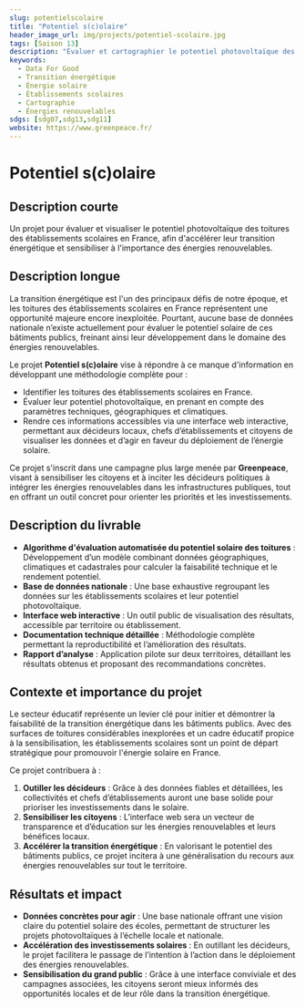 ```yaml
---
slug: potentielscolaire
title: "Potentiel s(c)olaire"
header_image_url: img/projects/potentiel-scolaire.jpg
tags: [Saison 13]
description: "Évaluer et cartographier le potentiel photovoltaïque des établissements scolaires pour accélérer la transition énergétique."
keywords:
  - Data For Good
  - Transition énergétique
  - Énergie solaire
  - Établissements scolaires
  - Cartographie
  - Énergies renouvelables
sdgs: [sdg07,sdg13,sdg11]
website: https://www.greenpeace.fr/
---
```


# Potentiel s(c)olaire

## Description courte
Un projet pour évaluer et visualiser le potentiel photovoltaïque des toitures des établissements scolaires en France, afin d'accélérer leur transition énergétique et sensibiliser à l'importance des énergies renouvelables.

## Description longue
La transition énergétique est l'un des principaux défis de notre époque, et les toitures des établissements scolaires en France représentent une opportunité majeure encore inexploitée. Pourtant, aucune base de données nationale n’existe actuellement pour évaluer le potentiel solaire de ces bâtiments publics, freinant ainsi leur développement dans le domaine des énergies renouvelables.

Le projet **Potentiel s(c)olaire** vise à répondre à ce manque d'information en développant une méthodologie complète pour :  
- Identifier les toitures des établissements scolaires en France.  
- Évaluer leur potentiel photovoltaïque, en prenant en compte des paramètres techniques, géographiques et climatiques.  
- Rendre ces informations accessibles via une interface web interactive, permettant aux décideurs locaux, chefs d’établissements et citoyens de visualiser les données et d’agir en faveur du déploiement de l’énergie solaire.  

Ce projet s'inscrit dans une campagne plus large menée par **Greenpeace**, visant à sensibiliser les citoyens et à inciter les décideurs politiques à intégrer les énergies renouvelables dans les infrastructures publiques, tout en offrant un outil concret pour orienter les priorités et les investissements.

## Description du livrable
- **Algorithme d'évaluation automatisée du potentiel solaire des toitures** : Développement d’un modèle combinant données géographiques, climatiques et cadastrales pour calculer la faisabilité technique et le rendement potentiel.  
- **Base de données nationale** : Une base exhaustive regroupant les données sur les établissements scolaires et leur potentiel photovoltaïque.  
- **Interface web interactive** : Un outil public de visualisation des résultats, accessible par territoire ou établissement.  
- **Documentation technique détaillée** : Méthodologie complète permettant la reproductibilité et l’amélioration des résultats.  
- **Rapport d’analyse** : Application pilote sur deux territoires, détaillant les résultats obtenus et proposant des recommandations concrètes.  

## Contexte et importance du projet
Le secteur éducatif représente un levier clé pour initier et démontrer la faisabilité de la transition énergétique dans les bâtiments publics. Avec des surfaces de toitures considérables inexplorées et un cadre éducatif propice à la sensibilisation, les établissements scolaires sont un point de départ stratégique pour promouvoir l'énergie solaire en France.

Ce projet contribuera à :  
1. **Outiller les décideurs** : Grâce à des données fiables et détaillées, les collectivités et chefs d’établissements auront une base solide pour prioriser les investissements dans le solaire.  
2. **Sensibiliser les citoyens** : L’interface web sera un vecteur de transparence et d’éducation sur les énergies renouvelables et leurs bénéfices locaux.  
3. **Accélérer la transition énergétique** : En valorisant le potentiel des bâtiments publics, ce projet incitera à une généralisation du recours aux énergies renouvelables sur tout le territoire.  

## Résultats et impact
- **Données concrètes pour agir** : Une base nationale offrant une vision claire du potentiel solaire des écoles, permettant de structurer les projets photovoltaïques à l’échelle locale et nationale.  
- **Accélération des investissements solaires** : En outillant les décideurs, le projet facilitera le passage de l’intention à l’action dans le déploiement des énergies renouvelables.  
- **Sensibilisation du grand public** : Grâce à une interface conviviale et des campagnes associées, les citoyens seront mieux informés des opportunités locales et de leur rôle dans la transition énergétique.
